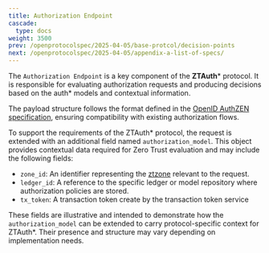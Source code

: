```yaml
---
title: Authorization Endpoint
cascade:
  type: docs
weight: 3500
prev: /openprotocolspec/2025-04-05/base-protcol/decision-points
next: /openprotocolspec/2025-04-05/appendix-a-list-of-specs/
---
```


The `Authorization Endpoint` is a key component of the **ZTAuth*** protocol. It is responsible for evaluating authorization requests and producing decisions based on the auth* models and contextual information.

The payload structure follows the format defined in the [OpenID AuthZEN specification](https://openid.net/specs/authorization-api-1_0-01.html), ensuring compatibility with existing authorization flows.

To support the requirements of the ZTAuth\* protocol, the request is extended with an additional field named `authorization_model`. This object provides contextual data required for Zero Trust evaluation and may include the following fields:

- `zone_id`: An identifier representing the [ztzone](/openprotocolspec/2025-04-05/base-protcol/domains-zones/#ztzone) relevant to the request.
- `ledger_id`: A reference to the specific ledger or model repository where authorization policies are stored.
- `tx_token`: A transaction token create by the transaction token service

These fields are illustrative and intended to demonstrate how the `authorization_model` can be extended to carry protocol-specific context for ZTAuth\*. Their presence and structure may vary depending on implementation needs.
